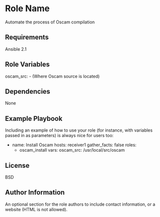 Role Name
=========

Automate the process of Oscam compilation

Requirements
------------

Ansible 2.1

Role Variables
--------------

oscam_src: - (Where Oscam source is located)

Dependencies
------------

None

Example Playbook
----------------

Including an example of how to use your role (for instance, with variables passed in as parameters) is always nice for users too:

- name: Install Oscam
  hosts: receiver1
  gather_facts: false
  roles:
    - oscam_install
  vars:
    oscam_src: /usr/local/src/oscam

License
-------

BSD

Author Information
------------------

An optional section for the role authors to include contact information, or a website (HTML is not allowed).
